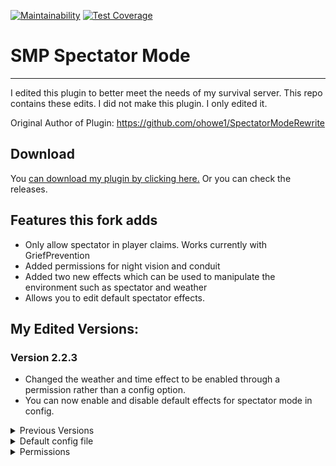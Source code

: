 
[![Maintainability](https://api.codeclimate.com/v1/badges/b886095a96a861fe1a35/maintainability)](https://codeclimate.com/github/carelesshippo/SpectatorModeRewrite/maintainability)
[![Test Coverage](https://api.codeclimate.com/v1/badges/b886095a96a861fe1a35/test_coverage)](https://codeclimate.com/github/carelesshippo/SpectatorModeRewrite/test_coverage)
# SMP Spectator Mode

---

I edited this plugin to better meet the needs of my survival server. This repo contains these edits. 
I did not make this plugin. I only edited it. 

Original Author of Plugin: https://github.com/ohowe1/SpectatorModeRewrite

## Download
You [can download my plugin by clicking here.](https://github.com/JCox06/SpectatorModeRewrite/releases/download/v2.2.3/SpectatorMode-2.2.3.jar) Or you can check the releases.

## Features this fork adds
* Only allow spectator in player claims. Works currently with GriefPrevention
* Added permissions for night vision and conduit
* Added two new effects which can be used to manipulate the environment such as spectator and weather
* Allows you to edit default spectator effects.

## My Edited Versions:

### Version 2.2.3
* Changed the weather and time effect to be enabled through a permission rather than a config option.
* You can now enable and disable default effects for spectator mode in config.

<details>
<summary>Previous Versions</summary>
<p>

### Version  2.2.2
* Allowed player to manipulate the environment. For example, if enabled the player can change the weather and time if they are in spectator mode.
* To turn on weather and time changes, enable it in the config under `em_weather` and `em_time`

### Version 2.2.1
* Added ClaimCheck class which can be extended to hook into other plugins which provide land claiming functionality
* The new system isn't perfect, and needs way more testing, but it works for now
* To enabled ClaimCheck tick the option player-land-claim-checking in config.yml and install a compatible plugin

</p>
</details>



<details><summary>Default config file</summary>
<p>

## Default `config.yml`

```yml
#   _____ __  __ _____     _____                 _        _               __  __           _
#  / ____|  \/  |  __ \   / ____|               | |      | |             |  \/  |         | |
# | (___ | \  / | |__) | | (___  _ __   ___  ___| |_ __ _| |_ ___  _ __  | \  / | ___   __| | ___
#  \___ \| |\/| |  ___/   \___ \| '_ \ / _ \/ __| __/ _` | __/ _ \| '__| | |\/| |/ _ \ / _` |/ _ \
#  ____) | |  | | |       ____) | |_) |  __/ (__| || (_| | || (_) | |    | |  | | (_) | (_| |  __/
# |_____/|_|  |_|_|      |_____/| .__/ \___|\___|\__\__,_|\__\___/|_|    |_|  |_|\___/ \__,_|\___|
#                               | |
#                               |_|

# If the command /s is enabled (/s enable overrules this)
enabled: true

# Enable or disable *default* effects when entering SMP Spectator.
night-vision: true
conduit: true

# If when a player logs on in spectator mode they will be teleported back
teleport-back: false

# Whether to enforce the worlds
enforce-worlds: false
# The names of the worlds spectator mode is allowed in
worlds-allowed: [ world, world_nether, world_the_end ]

#Ensures that the player is in a land claim before they use spectator mode
#Automatically detects your land claim plugin, currently supports: GriefPrevention
player-land-claim-checking: false

# If the y level is limited to the number in y-level in spectator mode
enforce-y: false

# see above (players can not go below this level) double
y-level: 0.0

# If a player is not allowed to go through non-see-through able blocks in spectator mode
disallow-non-transparent-blocks: false

# If a player is not allowed to go through blocks in spectator mode
disallow-all-blocks: false

# Specific blocks that a player cannot go through. the id
disallowed-blocks: [ ]

# How close a player can get to a block, to be used with disallow-all-blocks (percentage of block), adjust according to ping. integer
bubble-size: 35

# Whether to make it so players can not go past a certain distance in spectator mode. The permission smpspectator.bypass bypasses this
enforce-distance: false
# See above (blocks) integer
distance: 64

# The minimum health a player can have to activate /s
minimum-health: 0

# Prevents players from using the spectator teleport hot bar
prevent-teleport: false
# Prevents these commands from being executed unless you have the smpspectator.bypass permission. Example list: [back, return, home, homes, tpaccept, tpyes, warp, warps]
bad-commands: [ ]

# If this is above 0, the player has to be still for the next X ticks (20 a second normally) after preforming the command to enter spectator mode. int
stand-still-ticks: 0

# Prevents players from going past the world border in spectator mode
enforce-world-border: true

# If this is true, players will not see the setting gamemode messages
disable-switching-message: false

# If this is true, you won't get the survival-mode-message on join, if the server sent you back into survival
silence-survival-mode-message-on-join: true

# If this is true the message with a new version, or up to date message will appear
update-checker: true

# If a hostile mob is within this distance, the player will not be allowed into spectator mode. 0 is off.
closest-hostile: 0

# This will detach leads when a player enters spectator mode with /s
detach-leads: true

# If your server is having lag issues it is advised to turn this off
mobs: true

# If another plugin or a command changes a player's gamemode while they are in spectator mode, the effects will be removed;
watch-gamemode: true

# If they are falling, disallow spectator mode
prevent-falling: true

# Only allow spectating entities and no free movement
only-spectating-no-free-movement: false

# Only allow players to stay in spectator mode for this many ticks. -1 for no limit
spectator-ticks: -1

# vanish upon entering spectator mode. This will make em un-vanish once they exit spectator mode.
# the player will be vanished regardless if they have supervanish permissions if you enable this option.
# if you don't want players to enter vanish when using spectator mode with /gamemode, disable watch-gamemode
supervanish-hook: false

# What game mode to change back to. options: survival, creative, adventure
switch-back-to: survival

### Message section ###
#Adding /actionbar/ in front of a message, will make it appear in the actionbar instead of the chat

# Message when gamemode set to spectator mode
spectator-mode-message: '&9Setting gamemode to &b&lSPECTATOR MODE'

# Message when gamemode set to survival mode
survival-mode-message: '&9Setting gamemode to &b&lSURVIVAL MODE'

# Message when user preforms the command while falling (error message)
falling-message: '&cHey you &lcan not &r&cdo that while falling!'

# Message when user preforms command in world it is not allowed in
world-message: '&cHey you&l can not &r&cdo that in that world!'

# Message sent when a player tries to execute /s but is below the minimum health
health-message: '&cYou are below the minimum required health to preform this command!'

# Message when spectator mode is disabled and the user runs the command
disabled-message: '&cSpectator Mode is &lnot &r&cenabled by the server!'

# Message when spectator mode has been disabled
disable-message: '&dSpectator mode has been &ldisabled'

# Message when spectator mode has been enabled
enable-message: '&dSpectator mode has been &lenabled'

# Message when the config.yml is reloaded
reload-message: '&bThe config file has been reloaded!'

# Message sent when an invalid player is forced into spectator mode
invalid-player-message: '&cThat is not a valid player'

# Message when forcing a player was successful. /target/ is the player
force-success: '&bSuccessfully forced /target/'

# Message sent when a player tries to use the /s effect when not in spectator mode
no-spectator-message: '&cYou did not preform the /s command'

# Message sent when a player tries to execute a command not allowed in spectator mode
bad-command-message: '&cYou can not execute that command while in spectator mode'

# Message sent when a player executes /s while in spectator mode but did not use it to get into spectator mode
not-in-state-message: '&cYou did not use this command to get into spectator mode!'

# Message sent when a player tries to use /s when they are to close to a hostile mob (See closest-hostile)
mob-too-close-message: '&cYou are too close to a hostile mob to enter spectator mode'

# Message sent when a player teleports when not allowed to
unallowed-teleport-message: '&cYou are not allowed to teleport in spectator mode'

# Message sent when a player is below the enforced y-level limit
y-level-limit-message: '&cYou are below the enforced y-level limit'

# Message sent when a player is told to stand still
stand-still-message: '&bStand still to be put into spectator mode!'

# Message sent when player does not stand still
moved-message: '&cYou moved! Spectator mode has been cancelled'

# Message sent when player has reached there time limit in spectator mode
times-up-message: '&cTime limit reached! Toggling gamemode to &b&lSURVIVAL MODE'

# Message sent when player is awaiting spectator and preforms the command again
spec-cancel-message: '&cSpectator mode has been cancelled'

# Message sent when a player is not in their claim
not-in-claim-message: '&cYou need to be in your claim to complete this action'


# Get debug logs
debug: false
```
</p>
</details>

<details><summary>Permissions</summary>
<p>
  
## Permissions for SMP Spectator Mode

Below shows the following permissions and what they allow each player to do

```
spectator.*: Give access to all permissions  
  
	smpspectator.toggle: Give access to all spectator effects
	
		smpspectator.toggle.time: Give access to time controller while in spectator
		smpspectator.toggle.weather: Give access to weather controller while in spectator
		smpspectator.toggle.night_vision: Give access to night vision while in spectator
		smpspectator.toggle.conduit: Give access to condit while in spectator
  
	smpspectator.use: Be able to use the /s command  
  
	smpspectator.enable: Be able to enable and disable spectator mode from the /s command  
  
	smpspectator.speed: Be able to change fly speed in spectator mode  
  
	smpspectator.bypass: Be able to bypass the y-level and block restrictions  
  
	smpspectator.force: Be able to force other players into and out of spectator mode  
  
	smpspectator.reload: Be able to reload the config  
```
</p>
</details>

